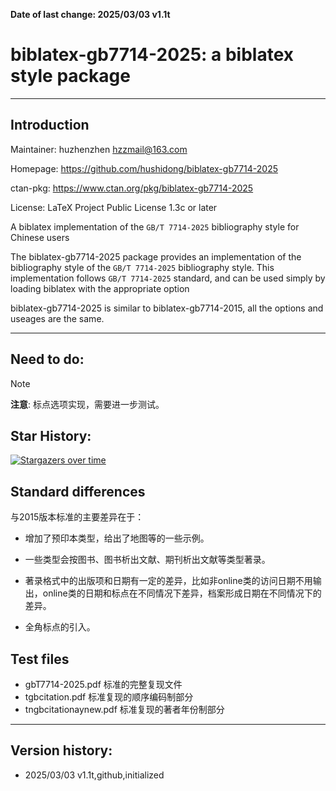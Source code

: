 <b>Date of last change: 2025/03/03 v1.1t</b>



# biblatex-gb7714-2025: a biblatex style  package
---------------------------------------------------------


## Introduction

Maintainer: huzhenzhen <hzzmail@163.com>

Homepage: <https://github.com/hushidong/biblatex-gb7714-2025>

ctan-pkg: <https://www.ctan.org/pkg/biblatex-gb7714-2025>

License: LaTeX Project Public License 1.3c or later


A biblatex implementation of the `GB/T 7714-2025` bibliography style for Chinese users

The biblatex-gb7714-2025 package provides an implementation of the bibliography style of the `GB/T 7714-2025` bibliography style. This implementation follows `GB/T 7714-2025` standard, and can be used simply by loading biblatex with the appropriate option

biblatex-gb7714-2025 is similar to biblatex-gb7714-2015, all the options and useages are the same.



---------------------------------------------------------

## Need to do:

> [!Note]
> **注意**: 标点选项实现，需要进一步测试。


## Star History:

[![Stargazers over time](https://starchart.cc/hushidong/biblatex-gb7714-2025.svg?variant=adaptive)](https://starchart.cc/hushidong/biblatex-gb7714-2025)


## Standard differences

与2015版本标准的主要差异在于：

+ 增加了预印本类型，给出了地图等的一些示例。

+ 一些类型会按图书、图书析出文献、期刊析出文献等类型著录。

+ 著录格式中的出版项和日期有一定的差异，比如非online类的访问日期不用输出，online类的日期和标点在不同情况下差异，档案形成日期在不同情况下的差异。

+ 全角标点的引入。



## Test files

+ gbT7714-2025.pdf       标准的完整复现文件
+ tgbcitation.pdf        标准复现的顺序编码制部分
+ tngbcitationaynew.pdf  标准复现的著者年份制部分


---------------------------------------------------------

## Version history:

* 2025/03/03 v1.1t,github,initialized






